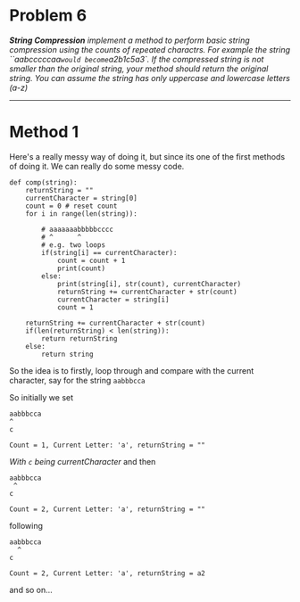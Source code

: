 # Problem 6
_**String Compression** implement a method to perform basic string compression using the counts of repeated charactrs. For example the string ``aabcccccaa` would become `a2b1c5a3`.
If the compressed string is not smaller than the original string, your method should return the original string. You can assume the string has only uppercase and lowercase letters (a-z)_

---

# Method 1
Here's a really messy way of doing it, but since its one of the first methods of doing it. We can really do some messy code.

```
def comp(string):
    returnString = ""
    currentCharacter = string[0]
    count = 0 # reset count
    for i in range(len(string)):
        
        # aaaaaaabbbbbcccc
        # ^      ^
        # e.g. two loops
        if(string[i] == currentCharacter):
            count = count + 1
            print(count)
        else:
            print(string[i], str(count), currentCharacter)
            returnString += currentCharacter + str(count)
            currentCharacter = string[i]
            count = 1

    returnString += currentCharacter + str(count)
    if(len(returnString) < len(string)):
        return returnString
    else:
        return string
```
So the idea is to firstly, loop through and compare with the current character, say for the string `aabbbcca`

So initially we set
```
aabbbcca
^
c

Count = 1, Current Letter: 'a', returnString = ""
```
_With `c` being currentCharacter_ 
and then
```
aabbbcca
 ^
c

Count = 2, Current Letter: 'a', returnString = ""
```
following
```
aabbbcca
  ^
c

Count = 2, Current Letter: 'a', returnString = a2
```
and so on...
